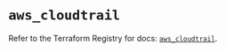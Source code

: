 # `aws_cloudtrail`

Refer to the Terraform Registry for docs: [`aws_cloudtrail`](https://registry.terraform.io/providers/hashicorp/aws/5.72.0/docs/resources/cloudtrail).

